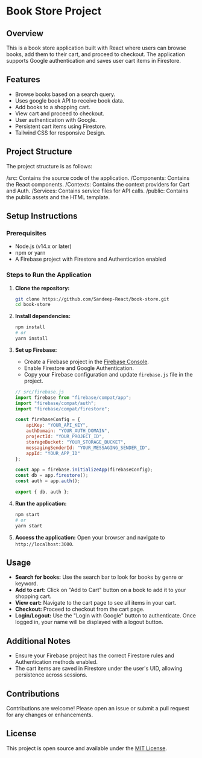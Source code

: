 # Book Store Project

## Overview
This is a book store application built with React where users can browse books, add them to their cart, and proceed to checkout. The application supports Google authentication and saves user cart items in Firestore.

## Features
- Browse books based on a search query.
- Uses google book API to receive book data.
- Add books to a shopping cart.
- View cart and proceed to checkout.
- User authentication with Google.
- Persistent cart items using Firestore.
- Tailwind CSS for responsive Design.

## Project Structure
The project structure is as follows:

/src: Contains the source code of the application.
/Components: Contains the React components.
/Contexts: Contains the context providers for Cart and Auth.
/Services: Contains service files for API calls.
/public: Contains the public assets and the HTML template.



## Setup Instructions

### Prerequisites
- Node.js (v14.x or later)
- npm or yarn
- A Firebase project with Firestore and Authentication enabled

### Steps to Run the Application

1. **Clone the repository:**
    ```bash
    git clone https://github.com/Sandeep-React/book-store.git
    cd book-store
    ```

2. **Install dependencies:**
    ```bash
    npm install
    # or
    yarn install
    ```

3. **Set up Firebase:**
    - Create a Firebase project in the [Firebase Console](https://console.firebase.google.com/).
    - Enable Firestore and Google Authentication.
    - Copy your Firebase configuration and update `firebase.js` file in the project.

    ```javascript
    // src/firebase.js
    import firebase from "firebase/compat/app";
    import "firebase/compat/auth";
    import "firebase/compat/firestore";

    const firebaseConfig = {
        apiKey: "YOUR_API_KEY",
        authDomain: "YOUR_AUTH_DOMAIN",
        projectId: "YOUR_PROJECT_ID",
        storageBucket: "YOUR_STORAGE_BUCKET",
        messagingSenderId: "YOUR_MESSAGING_SENDER_ID",
        appId: "YOUR_APP_ID"
    };

    const app = firebase.initializeApp(firebaseConfig);
    const db = app.firestore();
    const auth = app.auth();

    export { db, auth };
    ```

4. **Run the application:**
    ```bash
    npm start
    # or
    yarn start
    ```

5. **Access the application:**
    Open your browser and navigate to `http://localhost:3000`.

## Usage
- **Search for books:** Use the search bar to look for books by genre or keyword.
- **Add to cart:** Click on "Add to Cart" button on a book to add it to your shopping cart.
- **View cart:** Navigate to the cart page to see all items in your cart.
- **Checkout:** Proceed to checkout from the cart page.
- **Login/Logout:** Use the "Login with Google" button to authenticate. Once logged in, your name will be displayed with a logout button.

## Additional Notes
- Ensure your Firebase project has the correct Firestore rules and Authentication methods enabled.
- The cart items are saved in Firestore under the user's UID, allowing persistence across sessions.

## Contributions
Contributions are welcome! Please open an issue or submit a pull request for any changes or enhancements.

## License
This project is open source and available under the [MIT License](LICENSE).
